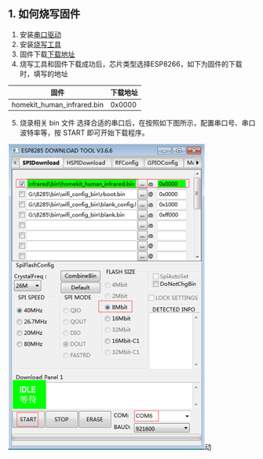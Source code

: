 ## 1. 如何烧写固件
1. 安装[串口驱动](https://github.com/SmartArduino/DoHome/tree/master/DoHome_HomeKit_Moon_Light/Drive)
2. 安装[烧写工具](http://espressif.com/en/support/download/other-tools)
3. 固件下载[下载地址](https://github.com/SmartArduino/DoHome/blob/master/HomeKit_Motion_Detection_Sensor/Firmware/homekit_human_infrared.bin)
4. 烧写工具和固件下载成功后，芯片类型选择ESP8266，如下为固件的下载时，填写的地址

|固件          |下载地址                     |
|--------------|-----------------------------|
|homekit_human_infrared.bin| 0x0000                            |

5. 烧录相关 bin 文件
选择合适的串口后，在按照如下图所示，配置串口号、串口波特率等，按 START 即可开始下载程序。

<img src="../README_IMAGE/4.png" width="400" />动
